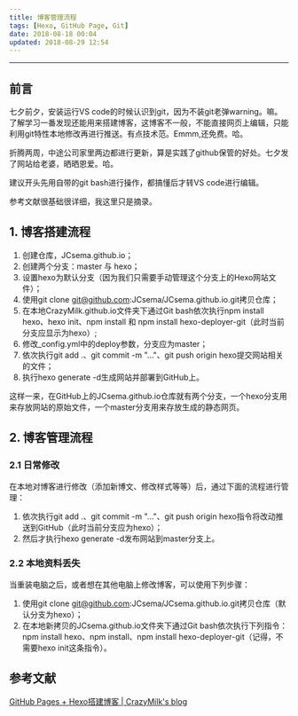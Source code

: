 ```yaml
---
title: 博客管理流程
tags: [Hexo, GitHub Page, Git]
date: 2018-08-18 00:04
updated: 2018-08-29 12:54
---
```


------
## 前言

七夕前夕，安装运行VS code的时候认识到git，因为不装git老弹warning。嘛。了解学习一番发现还能用来搭建博客，这博客不一般，不能直接网页上编辑，只能利用git特性本地修改再进行推送。有点技术范。Emmm,还免费。哈。

折腾两周，中途公司家里两边都进行更新，算是实践了github保管的好处。七夕发了网站给老婆，晒晒恩爱。哈。

建议开头先用自带的git bash进行操作，都搞懂后才转VS code进行编辑。

参考文献很基础很详细，我这里只是摘录。

<!-- more -->

## 1. 博客搭建流程

1. 创建仓库，JCsema.github.io；
2. 创建两个分支：master 与 hexo；
3. 设置hexo为默认分支（因为我们只需要手动管理这个分支上的Hexo网站文件）；
4. 使用git clone git@github.com:JCsema/JCsema.github.io.git拷贝仓库；
5. 在本地CrazyMilk.github.io文件夹下通过Git bash依次执行npm install hexo、hexo init、npm install 和 npm install hexo-deployer-git（此时当前分支应显示为hexo）;
6. 修改_config.yml中的deploy参数，分支应为master；
7. 依次执行git add .、git commit -m "..."、git push origin hexo提交网站相关的文件；
8. 执行hexo generate -d生成网站并部署到GitHub上。

这样一来，在GitHub上的JCsema.github.io仓库就有两个分支，一个hexo分支用来存放网站的原始文件，一个master分支用来存放生成的静态网页。

## 2. 博客管理流程

### 2.1 日常修改

在本地对博客进行修改（添加新博文、修改样式等等）后，通过下面的流程进行管理：

1. 依次执行git add .、git commit -m "..."、git push origin hexo指令将改动推送到GitHub（此时当前分支应为hexo）；
2. 然后才执行hexo generate -d发布网站到master分支上。

### 2.2 本地资料丢失

当重装电脑之后，或者想在其他电脑上修改博客，可以使用下列步骤：

1. 使用git clone git@github.com:JCsema/JCsema.github.io.git拷贝仓库（默认分支为hexo）；
2. 在本地新拷贝的JCsema.github.io文件夹下通过Git bash依次执行下列指令：npm install hexo、npm install、npm install hexo-deployer-git（记得，不需要hexo init这条指令）。

## 参考文献

[GitHub Pages + Hexo搭建博客 | CrazyMilk's blog](http://crazymilk.github.io/2015/12/28/GitHub-Pages-Hexo%E6%90%AD%E5%BB%BA%E5%8D%9A%E5%AE%A2/)